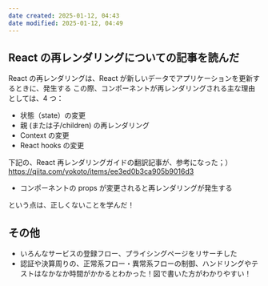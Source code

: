 ```yaml
---
date created: 2025-01-12, 04:43
date modified: 2025-01-12, 04:49
---
```


## React の再レンダリングについての記事を読んだ

React の再レンダリングは、React が新しいデータでアプリケーションを更新するときに、発生する
この際、コンポーネントが再レンダリングされる主な理由としては、4 つ：

- 状態（state）の変更
- 親 (または子/children) の再レンダリング
- Context の変更
- React hooks の変更

下記の、React 再レンダリングガイドの翻訳記事が、参考になった；）
https://qiita.com/yokoto/items/ee3ed0b3ca905b9016d3

- コンポーネントの props が変更されると再レンダリングが発生する

という点は、正しくないことを学んだ！

## その他

- いろんなサービスの登録フロー、プライシングページをリサーチした
- 認証や決算周りの、正常系フロー・異常系フローの制御、ハンドリングやテストはなかなか時間がかかるとわかった！図で書いた方がわかりやすい！

